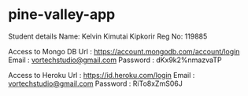 ﻿# pine-valley-app
 
Student details
Name: Kelvin Kimutai Kipkorir
Reg No: 119885

Access to Mongo DB
Url : https://account.mongodb.com/account/login
Email : vortechstudio@gmail.com
Password : dKx9k2%nmazvaTP

Access to Heroku
Url : https://id.heroku.com/login
Email : vortechstudio@gmail.com
Password : RiTo8xZmS06J
